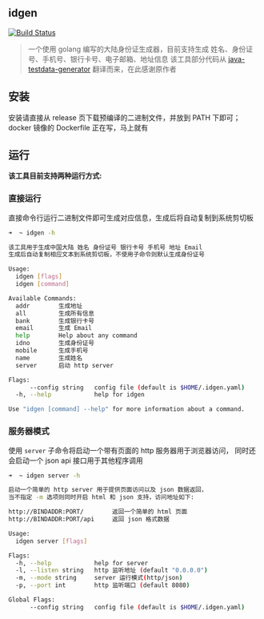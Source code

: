## idgen

[![Build Status](https://travis-ci.org/mritd/idgen.svg?branch=master)](https://travis-ci.org/mritd/idgen)

> 一个使用 golang 编写的大陆身份证生成器，目前支持生成 姓名、身份证号、手机号、银行卡号、电子邮箱、地址信息
该工具部分代码从 [java-testdata-generator](https://github.com/binarywang/java-testdata-generator) 翻译而来，在此感谢原作者

## 安装

安装请直接从 release 页下载预编译的二进制文件，并放到 PATH 下即可；docker 镜像的 Dockerfile 正在写，马上就有

## 运行

**该工具目前支持两种运行方式:**

### 直接运行

直接命令行运行二进制文件即可生成对应信息，生成后将自动复制到系统剪切板

``` sh
➜  ~ idgen -h

该工具用于生成中国大陆 姓名 身份证号 银行卡号 手机号 地址 Email
生成后自动复制相应文本到系统剪切板，不使用子命令则默认生成身份证号

Usage:
  idgen [flags]
  idgen [command]

Available Commands:
  addr        生成地址
  all         生成所有信息
  bank        生成银行卡号
  email       生成 Email
  help        Help about any command
  idno        生成身份证号
  mobile      生成手机号
  name        生成姓名
  server      启动 http server

Flags:
      --config string   config file (default is $HOME/.idgen.yaml)
  -h, --help            help for idgen

Use "idgen [command] --help" for more information about a command.
```

### 服务器模式

使用 `server` 子命令将启动一个带有页面的 http 服务器用于浏览器访问，
同时还会启动一个 json api 接口用于其他程序调用

``` sh
➜  ~ idgen server -h

启动一个简单的 http server 用于提供页面访问以及 json 数据返回，
当不指定 -m 选项则同时开启 html 和 json 支持，访问地址如下:

http://BINDADDR:PORT/        返回一个简单的 html 页面
http://BINDADDR:PORT/api     返回 json 格式数据

Usage:
  idgen server [flags]

Flags:
  -h, --help            help for server
  -l, --listen string   http 监听地址 (default "0.0.0.0")
  -m, --mode string     server 运行模式(http/json)
  -p, --port int        http 监听端口 (default 8080)

Global Flags:
      --config string   config file (default is $HOME/.idgen.yaml)
```
